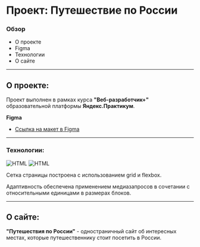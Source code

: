 # Проект: Путешествие по России

### Обзор
* О проекте
* Figma
* Технологии
* О сайте

---

## О проекте:
Проект выполнен в рамках курса **"Веб-разработчик+"** образовательной платформы **Яндекс.Практикум**.

**Figma**

* [Ссылка на макет в Figma](https://www.figma.com/file/5S2WSbEFL6awjVWJ0NWL8Q/Sprint-3_-Russia-_-desktop-mobile?node-id=28503%3A0)

---

### Технологии:
![HTML](https://camo.githubusercontent.com/8e3d922bd60d3971eae63d9f73fcdf841287c4e2fa08b6b88cd3e1c7c3bc5b5a/68747470733a2f2f696d672e736869656c64732e696f2f62616467652f2d48544d4c352d3039303930393f7374796c653d666f722d7468652d6261646765266c6f676f3d48544d4c35)
![HTML](https://camo.githubusercontent.com/62938cbccb9528494946fda092632ad4563a35d08abd2ef8015fc2e9244f6ea7/68747470733a2f2f696d672e736869656c64732e696f2f62616467652f2d435353332d3039303930393f7374796c653d666f722d7468652d6261646765266c6f676f3d43535333)  

Сетка страницы построена с использованием grid и flexbox.

Адаптивность обеспечена применением медиазапросов в сочетании с относительными единицами в размерах блоков.

---

## О сайте:

**"Путешествия по России"** - одностраничный сайт об интересных местах, которые путешественнику стоит посетить в России.
